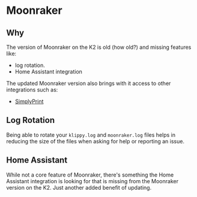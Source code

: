 # Moonraker

## Why

The version of Moonraker on the K2 is old (how old?) and missing features like:

* log rotation.
* Home Assistant integration

The updated Moonraker version also brings with it access to other integrations such as:

* [SimplyPrint](https://simplyprint.io/)

## Log Rotation

Being able to rotate your `klippy.log` and `moonraker.log` files helps in reducing the size of the files when asking for help or reporting an issue.

## Home Assistant

While not a core feature of Moonraker, there's something the Home Assistant integration is looking for that is missing from the Moonraker version on the K2.  Just another added benefit of updating.
